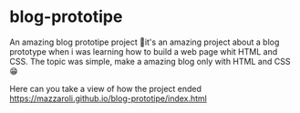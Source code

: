 # blog-prototipe
An amazing blog prototipe project
💚it's an amazing project about a blog prototype when i was learning how to build a web page whit HTML and CSS. The topic was simple, make a amazing blog only with HTML and CSS 😁

Here can you take a view of how the project ended https://mazzaroli.github.io/blog-prototipe/index.html
